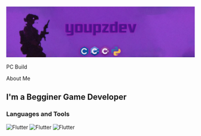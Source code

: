 [![Header](https://github.com/youpzz/youpzz/blob/main/assets/logo.png)](https://t.me/youpzz)


PC Build

About Me

## I'm a Begginer Game Developer

### Languages and Tools
![Flutter](https://img.shields.io/badge/C++-blue)
![Flutter](https://img.shields.io/badge/[C#]-purple)
![Flutter](https://img.shields.io/badge/C-cyan)